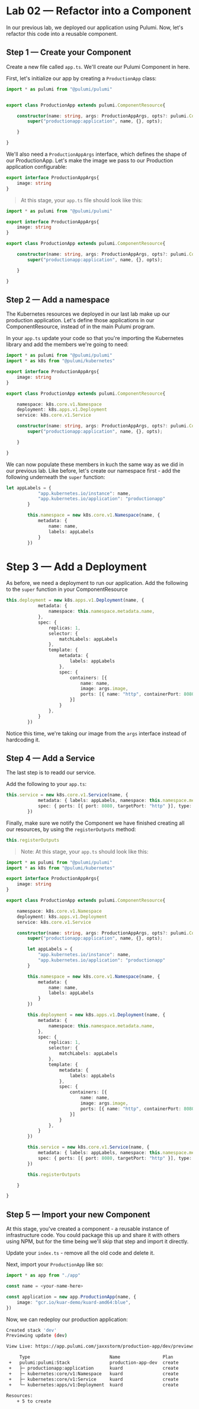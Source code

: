 # Lab 02 &mdash; Refactor into a Component

In our previous lab, we deployed our application using Pulumi. Now, let's refactor this code into a reusable component.


## Step 1 &mdash; Create your Component

Create a new file called `app.ts`. We'll create our Pulumi Component in here.

First, let's initialize our app by creating a `ProductionApp` class:

```typescript
import * as pulumi from "@pulumi/pulumi"


export class ProductionApp extends pulumi.ComponentResource{

    constructor(name: string, args: ProductionAppArgs, opts?: pulumi.ComponentResourceOptions) {
        super("productionapp:application", name, {}, opts);

    }

}
```

We'll also need a `ProductionAppArgs` interface, which defines the shape of our ProductionApp. Let's make the image we pass to our Production application configurable:

```typescript
export interface ProductionAppArgs{
    image: string
}
```

> At this stage, your `app.ts` file should look like this:

```typescript
import * as pulumi from "@pulumi/pulumi"

export interface ProductionAppArgs{
    image: string
}

export class ProductionApp extends pulumi.ComponentResource{

    constructor(name: string, args: ProductionAppArgs, opts?: pulumi.ComponentResourceOptions) {
        super("productionapp:application", name, {}, opts);

    }

}
```

## Step 2 &mdash; Add a namespace

The Kubernetes resources we deployed in our last lab make up our production application. Let's define those applications in our ComponentResource, instead of in the main Pulumi program.

In your `app.ts` update your code so that you're importing the Kubernetes library and add the members we're going to need:

```typescript
import * as pulumi from "@pulumi/pulumi"
import * as k8s from "@pulumi/kubernetes"

export interface ProductionAppArgs{
    image: string
}

export class ProductionApp extends pulumi.ComponentResource{

    namespace: k8s.core.v1.Namespace
    deployment: k8s.apps.v1.Deployment
    service: k8s.core.v1.Service

    constructor(name: string, args: ProductionAppArgs, opts?: pulumi.ComponentResourceOptions) {
        super("productionapp:application", name, {}, opts);

    }

}
```

We can now populate these members in kuch the same way as we did in our previous lab. Like before, let's create our namespace first - add the following underneath the `super` function:

```typescript
let appLabels = {
            "app.kubernetes.io/instance": name,
            "app.kubernetes.io/application": "productionapp"
        }

        this.namespace = new k8s.core.v1.Namespace(name, {
            metadata: {
                name: name,
                labels: appLabels
            }
        })
```
# Step 3 &mdash; Add a Deployment

As before, we need a deployment to run our application. Add the following to the `super` function in your ComponentResource

```typescript
this.deployment = new k8s.apps.v1.Deployment(name, {
            metadata: {
                namespace: this.namespace.metadata.name,
            },
            spec: {
                replicas: 1,
                selector: {
                    matchLabels: appLabels
                },
                template: {
                    metadata: {
                        labels: appLabels
                    },
                    spec: {
                        containers: [{
                            name: name,
                            image: args.image,
                            ports: [{ name: "http", containerPort: 8080 }]
                        }]
                    }
                },
            }
        })
```

Notice this time, we're taking our image from the `args` interface instead of hardcoding it.

## Step 4 &mdash; Add a Service

The last step is to readd our service.

Add the following to your `app.ts`:

```typescript
this.service = new k8s.core.v1.Service(name, {
            metadata: { labels: appLabels, namespace: this.namespace.metadata.name },
            spec: { ports: [{ port: 8080, targetPort: "http" }], type: "LoadBalancer", selector: appLabels }
        })
```

Finally, make sure we notify the Component we have finished creating all our resources, by using the `registerOutputs` method:

```typescript
this.registerOutputs
```

> Note: At this stage, your `app.ts` should look like this:

```typescript
import * as pulumi from "@pulumi/pulumi"
import * as k8s from "@pulumi/kubernetes"

export interface ProductionAppArgs{
    image: string
}

export class ProductionApp extends pulumi.ComponentResource{

    namespace: k8s.core.v1.Namespace
    deployment: k8s.apps.v1.Deployment
    service: k8s.core.v1.Service

    constructor(name: string, args: ProductionAppArgs, opts?: pulumi.ComponentResourceOptions) {
        super("productionapp:application", name, {}, opts);

        let appLabels = {
            "app.kubernetes.io/instance": name,
            "app.kubernetes.io/application": "productionapp"
        }

        this.namespace = new k8s.core.v1.Namespace(name, {
            metadata: {
                name: name,
                labels: appLabels
            }
        })

        this.deployment = new k8s.apps.v1.Deployment(name, {
            metadata: {
                namespace: this.namespace.metadata.name,
            },
            spec: {
                replicas: 1,
                selector: {
                    matchLabels: appLabels
                },
                template: {
                    metadata: {
                        labels: appLabels
                    },
                    spec: {
                        containers: [{
                            name: name,
                            image: args.image,
                            ports: [{ name: "http", containerPort: 8080 }]
                        }]
                    }
                },
            }
        })

        this.service = new k8s.core.v1.Service(name, {
            metadata: { labels: appLabels, namespace: this.namespace.metadata.name },
            spec: { ports: [{ port: 8080, targetPort: "http" }], type: "LoadBalancer", selector: appLabels }
        })

        this.registerOutputs

    }

}
```

## Step 5 &mdash; Import your new Component

At this stage, you've created a component - a reusable instance of infrastructure code. You could package this up and share it with others using NPM, but for the time being we'll skip that step and import it directly.

Update your `index.ts` - remove all the old code and delete it.

Next, import your `ProductionApp` like so:

```typescript
import * as app from "./app"

const name = <your-name-here>

const application = new app.ProductionApp(name, {
    image: "gcr.io/kuar-demo/kuard-amd64:blue",
})
```

Now, we can redeploy our production application:

```bash
Created stack 'dev'
Previewing update (dev)

View Live: https://app.pulumi.com/jaxxstorm/production-app/dev/previews/a21a4ce6-baec-4dd7-a241-401feacb98f4

     Type                              Name                Plan       
 +   pulumi:pulumi:Stack               production-app-dev  create     
 +   ├─ productionapp:application      kuard               create     
 +   ├─ kubernetes:core/v1:Namespace   kuard               create     
 +   ├─ kubernetes:core/v1:Service     kuard               create     
 +   └─ kubernetes:apps/v1:Deployment  kuard               create     
 
Resources:
    + 5 to create
```
